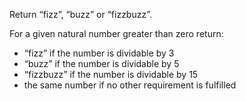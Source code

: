 Return “fizz”, “buzz” or “fizzbuzz”.

For a given natural number greater than zero return:

* “fizz” if the number is dividable by 3
* “buzz” if the number is dividable by 5
* “fizzbuzz” if the number is dividable by 15
* the same number if no other requirement is fulfilled